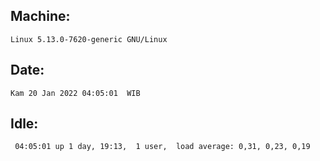 ## Machine:
```
Linux 5.13.0-7620-generic GNU/Linux
```
## Date:
```
Kam 20 Jan 2022 04:05:01  WIB
```
## Idle:
```
 04:05:01 up 1 day, 19:13,  1 user,  load average: 0,31, 0,23, 0,19
```
